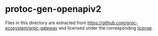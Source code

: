 # protoc-gen-openapiv2

Files in this directory are extracted from https://github.com/grpc-ecosystem/grpc-gateway
and licensed under the corresponding [license](LICENSE).
